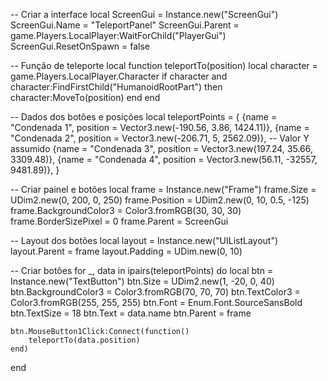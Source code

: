 -- Criar a interface
local ScreenGui = Instance.new("ScreenGui")
ScreenGui.Name = "TeleportPanel"
ScreenGui.Parent = game.Players.LocalPlayer:WaitForChild("PlayerGui")
ScreenGui.ResetOnSpawn = false

-- Função de teleporte
local function teleportTo(position)
    local character = game.Players.LocalPlayer.Character
    if character and character:FindFirstChild("HumanoidRootPart") then
        character:MoveTo(position)
    end
end

-- Dados dos botões e posições
local teleportPoints = {
    {name = "Condenada 1", position = Vector3.new(-190.56, 3.86, 1424.11)},
    {name = "Condenada 2", position = Vector3.new(-206.71, 5, 2562.09)}, -- Valor Y assumido
    {name = "Condenada 3", position = Vector3.new(197.24, 35.66, 3309.48)},
    {name = "Condenada 4", position = Vector3.new(56.11, -32557, 9481.89)},
}

-- Criar painel e botões
local frame = Instance.new("Frame")
frame.Size = UDim2.new(0, 200, 0, 250)
frame.Position = UDim2.new(0, 10, 0.5, -125)
frame.BackgroundColor3 = Color3.fromRGB(30, 30, 30)
frame.BorderSizePixel = 0
frame.Parent = ScreenGui

-- Layout dos botões
local layout = Instance.new("UIListLayout")
layout.Parent = frame
layout.Padding = UDim.new(0, 10)

-- Criar botões
for _, data in ipairs(teleportPoints) do
    local btn = Instance.new("TextButton")
    btn.Size = UDim2.new(1, -20, 0, 40)
    btn.BackgroundColor3 = Color3.fromRGB(70, 70, 70)
    btn.TextColor3 = Color3.fromRGB(255, 255, 255)
    btn.Font = Enum.Font.SourceSansBold
    btn.TextSize = 18
    btn.Text = data.name
    btn.Parent = frame

    btn.MouseButton1Click:Connect(function()
        teleportTo(data.position)
    end)
end
